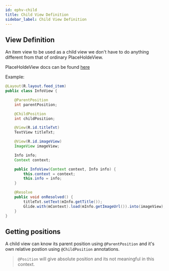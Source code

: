 ```yaml
---
id: ephv-child
title: Child View Definition
sidebar_label: Child View Definition
---
```


## View Definition
An item view to be used as a child view we don't have to do anything different from that of ordinary PlaceHoldeView.

PlaceHoldeView docs can be found [here](terminology.md)

Example:
```java
@Layout(R.layout.feed_item)
public class InfoView {

    @ParentPosition
    int parentPosition;

    @ChildPosition
    int childPosition;

    @View(R.id.titleTxt)
    TextView titleTxt;

    @View(R.id.imageView)
    ImageView imageView;

    Info info;
    Context context;

    public InfoView(Context context, Info info) {
        this.context = context;
        this.info = info;
    }

    @Resolve
    public void onResolved() {
        titleTxt.setText(mInfo.getTitle());
        Glide.with(mContext).load(mInfo.getImageUrl()).into(imageView);
    }
}
``` 

## Getting positions
A child view can know its parent position using `@ParentPosition` and it's own relative postion using `@ChildPosition` annotations. 

> `@Position` will give absolute position and its not meaningful in this context. 